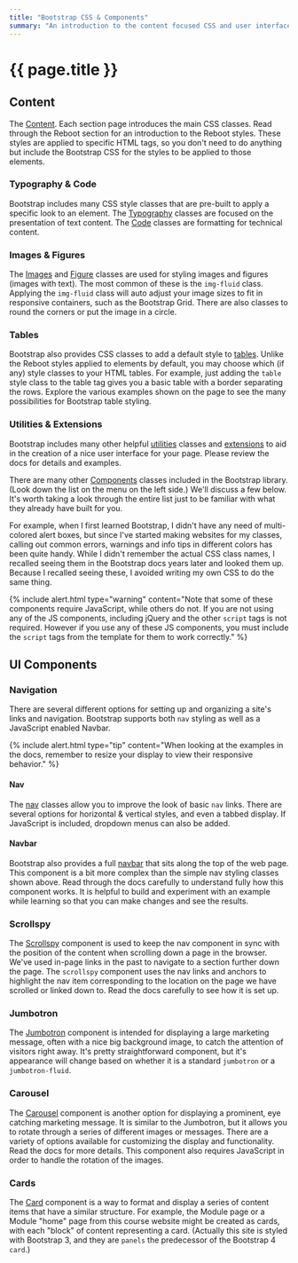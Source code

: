 ```yaml
---
title: "Bootstrap CSS & Components"
summary: "An introduction to the content focused CSS and user interface (UI) components provided in the Bootstrap framework."
---
```


# {{ page.title }}

## Content
The [Content](http://getbootstrap.com/docs/4.0/content/).  Each section page introduces the main CSS classes. Read through the Reboot section for an introduction to the Reboot styles. These styles are applied to specific HTML tags, so you don't need to do anything but include the Bootstrap CSS for the styles to be applied to those elements.

### Typography & Code
Bootstrap includes many CSS style classes that are pre-built to apply a specific look to an element.  The [Typography](https://getbootstrap.com/docs/4.0/content/typography/) classes are focused on the presentation of text content. The [Code](https://getbootstrap.com/docs/4.0/content/code/) classes are formatting for technical content.

### Images & Figures
The [Images](https://getbootstrap.com/docs/4.0/content/images/) and [Figure](https://getbootstrap.com/docs/4.0/content/figures/) classes are used for styling images and figures (images with text). The most common of these is the `img-fluid` class. Applying the `img-fluid` class will auto adjust your image sizes to fit in responsive containers, such as the Bootstrap Grid.  There are also classes to round the corners or put the image in a circle.


### Tables
Bootstrap also provides CSS classes to add a default style to [tables](https://getbootstrap.com/docs/4.0/content/tables/).  Unlike the Reboot styles applied to elements by default, you may choose which (if any) style classes to your HTML tables. For example, just adding the `table` style class to the table tag gives you a basic table with a border separating the rows. Explore the various examples shown on the page to see the many possibilities for Bootstrap table styling.

### Utilities & Extensions
Bootstrap includes many other helpful [utilities](https://getbootstrap.com/docs/4.0/utilities/borders/) classes and [extensions](https://getbootstrap.com/docs/4.0/extend/icons/) to aid in the creation of a nice user interface for your page.  Please review the docs for details and examples.

There are many other [Components](https://getbootstrap.com/docs/4.0/components/) classes included in the Bootstrap library. (Look down the list on the menu on the left side.) We'll discuss a few below. It's worth taking a look through the entire list just to be familiar with what they already have built for you.

For example, when I first learned Bootstrap, I didn't have any need of multi-colored alert boxes, but since I've started making websites for my classes, calling out common errors, warnings and info tips in different colors has been quite handy. While I didn't remember the actual CSS class names, I recalled seeing them in the Bootstrap docs years later and looked them up.  Because I recalled seeing these, I avoided writing my own CSS to do the same thing.

{% include alert.html type="warning"
   content="Note that some of these components require JavaScript, while others do not.  If you are not using any of the JS components, including jQuery and the other `script` tags is not required. However if you use any of these JS components, you must include the `script` tags from the template for them to work correctly."
%}

## UI Components

### Navigation
There are several different options for setting up and organizing a site's links and navigation.  Bootstrap supports both `nav` styling as well as a JavaScript enabled Navbar.

{% include alert.html type="tip"
   content="When looking at the examples in the docs, remember to resize your display to view their responsive behavior."
%}

#### Nav
The [nav](https://getbootstrap.com/docs/4.0/components/navs/) classes allow you to improve the look of basic `nav` links.  There are several options for horizontal & vertical styles, and even a tabbed display.  If JavaScript is included, dropdown menus can also be added.


#### Navbar
Bootstrap also provides a full [navbar](https://getbootstrap.com/docs/4.0/components/navbar/) that sits along the top of the web page. This component is a bit more complex than the simple nav styling classes shown above. Read through the docs carefully to understand fully how this component works. It is helpful to build and experiment with an example while learning so that you can make changes and see the results.


### Scrollspy
The [Scrollspy](https://getbootstrap.com/docs/4.0/components/scrollspy/) component is used to keep the nav component in sync with the position of the content when scrolling down a page in the browser.  We've used in-page links in the past to navigate to a section further down the page. The `scrollspy` component uses the nav links and anchors to highlight the nav item corresponding to the location on the page we have scrolled or linked down to. Read the docs carefully to see how it is set up.

### Jumbotron
The [Jumbotron](https://getbootstrap.com/docs/4.0/components/jumbotron/) component is intended for displaying a large marketing message, often with a nice big background image, to catch the attention of visitors right away.  It's pretty straightforward component, but it's appearance will change based on whether it is a standard `jumbotron` or a `jumbotron-fluid`.  

### Carousel
The [Carousel](https://getbootstrap.com/docs/4.0/components/carousel/) component is another option for displaying a prominent, eye catching marketing message.  It is similar to the Jumbotron, but it allows you to rotate through a series of different images or messages. There are a variety of options available for customizing the display and functionality.  Read the docs for more details. This component also requires JavaScript in order to handle the rotation of the images.

### Cards
The [Card](https://getbootstrap.com/docs/4.0/components/card/) component is a way to format and display a series of content items that have a similar structure. For example, the Module page or a Module "home" page from this course website might be created as cards, with each "block" of content representing a card. (Actually this site is styled with Bootstrap 3, and they are `panels` the predecessor of the Bootstrap 4 `card`.)
